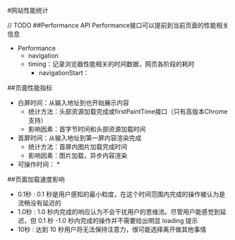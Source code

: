 #网站性能统计

// TODO
##Performance API
Performance接口可以提前到当前页面的性能相关信息
+ Performance
    * navigation
    * timing：记录浏览器性能相关的时间数据，网页各阶段的耗时
        - navigationStart：

##页面性能指标
+ 白屏时间：从输入地址到也开始展示内容
    * 统计方法：头部资源加载完成或firstPaintTime接口（只有高版本Chrome支持）
    * 影响因素：首字节时间和头部资源加载时间
+ 首屏时间：从输入地址到第一屏内容渲染完成
    * 统计方法：首屏内图片加载完成时间
    * 影响因素：图片加载，异步内容渲染
+ 可操作时间：
    * 

##页面加载速度影响
+ 0.1秒 : 0.1 秒是用户感知的最小粒度，在这个时间范围内完成的操作被认为是流畅没有延迟的
+ 1.0秒 : 1.0 秒内完成的响应认为不会干扰用户的思维流。尽管用户能感觉到延迟，但 0.1 秒 -1.0 秒内完成的操作并不需要给出明显 loading 提示
+ 10秒 : 达到 10 秒用户将无法保持注意力，很可能选择离开做其他事情